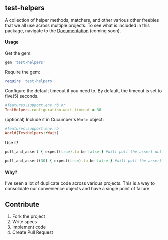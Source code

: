 test-helpers
---------------

A collection of helper methods, matchers, and other various other freebies that we all use across multiple projects.  To see what is included in this package, navigate to the [Documentation](#docs) (coming soon).

#### Usage

Get the gem:
```ruby
gem 'test-helpers'
```

Require the gem:
```ruby
require 'test-helpers'
```

Configure the default timeout if you need to.  By default, the timeout is set to five(5) seconds.

```ruby
#features\support\env.rb or 
TestHelpers.configuration.wait_timeout = 30
```

(optional) Include it in Cucumber's ```World``` object:
```ruby
#features\support\env.rb
World(TestHelpers::Wait)
```

Use it!
```ruby
poll_and_assert { expect(true).to be false } #will poll the assert until true or default timeout
```

```ruby
poll_and_assert(30) { expect(true).to be false } #will poll the assert until true or specified timeout
```


#### Why?

I've seen a lot of duplicate code across various projects.  This is a way to consolidate our convenience objects and have a single point of failure.

Contribute
--------------
1. Fork the project
2. Write specs
3. Implement code
4. Create Pull Request